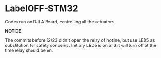 # LabelOFF-STM32

Codes run on DJI A Board, controlling all the actuators.


**NOTICE**

The commits before 12/23 didn't open the relay of hotline, but use LED5 as substitution for safety concerns.
Initially LED5 is on and it will turn off at the time relay should be on.
